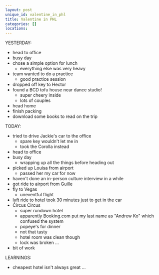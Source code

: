 ```yaml
---
layout: post
unique_id: valentine_in_phl
title: Valentine in PHL
categories: []
locations: 
---
```


YESTERDAY:
* head to office
* busy day
* chose a simple option for lunch
  * everything else was very heavy
* team wanted to do a practice
  * good practice session
* dropped off key to Hector
* found a BCD tofu house near dance studio!
  * super cheery inside
  * lots of couples
* head home
* finish packing
* download some books to read on the trip

TODAY:
* tried to drive Jackie's car to the office
  * spare key wouldn't let me in
  * took the Corolla instead
* head to office
* busy day
  * wrapping up all the things before heading out
* picked up Louisa from airport
  * passed her my car for now
* haven't done an in-person culture interview in a while
* got ride to airport from Guille
* fly to Vegas
  * uneventful flight
* lyft ride to hotel took 30 minutes just to get in the car
* Circus Circus
  * super rundown hotel
  * apparently Booking.com put my last name as "Andrew Ko" which confused the system
  * popeye's for dinner
  * not that tasty
  * hotel room was clean though
  * lock was broken ...
* bit of work

LEARNINGS:
* cheapest hotel isn't always great ...
